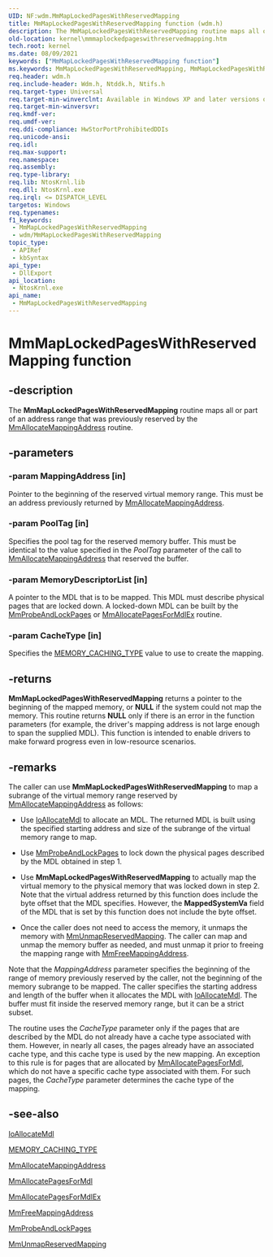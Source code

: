 ```yaml
---
UID: NF:wdm.MmMapLockedPagesWithReservedMapping
title: MmMapLockedPagesWithReservedMapping function (wdm.h)
description: The MmMapLockedPagesWithReservedMapping routine maps all or part of an address range that was previously reserved by the MmAllocateMappingAddress routine.
old-location: kernel\mmmaplockedpageswithreservedmapping.htm
tech.root: kernel
ms.date: 08/09/2021
keywords: ["MmMapLockedPagesWithReservedMapping function"]
ms.keywords: MmMapLockedPagesWithReservedMapping, MmMapLockedPagesWithReservedMapping routine [Kernel-Mode Driver Architecture], k106_32161803-dd44-4a5f-a5c0-da6b1a78982c.xml, kernel.mmmaplockedpageswithreservedmapping, wdm/MmMapLockedPagesWithReservedMapping
req.header: wdm.h
req.include-header: Wdm.h, Ntddk.h, Ntifs.h
req.target-type: Universal
req.target-min-winverclnt: Available in Windows XP and later versions of Windows.
req.target-min-winversvr: 
req.kmdf-ver: 
req.umdf-ver: 
req.ddi-compliance: HwStorPortProhibitedDDIs
req.unicode-ansi: 
req.idl: 
req.max-support: 
req.namespace: 
req.assembly: 
req.type-library: 
req.lib: NtosKrnl.lib
req.dll: NtosKrnl.exe
req.irql: <= DISPATCH_LEVEL
targetos: Windows
req.typenames: 
f1_keywords:
 - MmMapLockedPagesWithReservedMapping
 - wdm/MmMapLockedPagesWithReservedMapping
topic_type:
 - APIRef
 - kbSyntax
api_type:
 - DllExport
api_location:
 - NtosKrnl.exe
api_name:
 - MmMapLockedPagesWithReservedMapping
---
```


# MmMapLockedPagesWithReservedMapping function

## -description

The **MmMapLockedPagesWithReservedMapping** routine maps all or part of an address range that was previously reserved by the [MmAllocateMappingAddress](./nf-wdm-mmallocatemappingaddress.md) routine.

## -parameters

### -param MappingAddress [in]

Pointer to the beginning of the reserved virtual memory range. This must be an address previously returned by [MmAllocateMappingAddress](./nf-wdm-mmallocatemappingaddress.md).

### -param PoolTag [in]

Specifies the pool tag for the reserved memory buffer. This must be identical to the value specified in the *PoolTag* parameter of the call to [MmAllocateMappingAddress](./nf-wdm-mmallocatemappingaddress.md) that reserved the buffer.

### -param MemoryDescriptorList [in]

A pointer to the MDL that is to be mapped. This MDL must describe physical pages that are locked down. A locked-down MDL can be built by the [MmProbeAndLockPages](./nf-wdm-mmprobeandlockpages.md) or [MmAllocatePagesForMdlEx](./nf-wdm-mmallocatepagesformdlex.md) routine.

### -param CacheType [in]

Specifies the [MEMORY_CACHING_TYPE](./ne-wdm-_memory_caching_type.md) value to use to create the mapping.

## -returns

**MmMapLockedPagesWithReservedMapping** returns a pointer to the beginning of the mapped memory, or **NULL** if the system could not map the memory. This routine returns **NULL** only if there is an error in the function parameters (for example, the driver's mapping address is not large enough to span the supplied MDL). This function is intended to enable drivers to make forward progress even in low-resource scenarios.

## -remarks

The caller can use **MmMapLockedPagesWithReservedMapping** to map a subrange of the virtual memory range reserved by [MmAllocateMappingAddress](./nf-wdm-mmallocatemappingaddress.md) as follows:

- Use [IoAllocateMdl](./nf-wdm-ioallocatemdl.md) to allocate an MDL. The returned MDL is built using the specified starting address and size of the subrange of the virtual memory range to map.

- Use [MmProbeAndLockPages](./nf-wdm-mmprobeandlockpages.md) to lock down the physical pages described by the MDL obtained in step 1.

- Use **MmMapLockedPagesWithReservedMapping** to actually map the virtual memory to the physical memory that was locked down in step 2. Note that the virtual address returned by this function does include the byte offset that the MDL specifies. However, the **MappedSystemVa** field of the MDL that is set by this function does not include the byte offset.

- Once the caller does not need to access the memory, it unmaps the memory with [MmUnmapReservedMapping](./nf-wdm-mmunmapreservedmapping.md). The caller can map and unmap the memory buffer as needed, and must unmap it prior to freeing the mapping range with [MmFreeMappingAddress](./nf-wdm-mmfreemappingaddress.md).

Note that the *MappingAddress* parameter specifies the beginning of the range of memory previously reserved by the caller, not the beginning of the memory subrange to be mapped. The caller specifies the starting address and length of the buffer when it allocates the MDL with [IoAllocateMdl](./nf-wdm-ioallocatemdl.md). The buffer must fit inside the reserved memory range, but it can be a strict subset.

The routine uses the *CacheType* parameter only if the pages that are described by the MDL do not already have a cache type associated with them. However, in nearly all cases, the pages already have an associated cache type, and this cache type is used by the new mapping. An exception to this rule is for pages that are allocated by [MmAllocatePagesForMdl](./nf-wdm-mmallocatepagesformdl.md), which do not have a specific cache type associated with them. For such pages, the *CacheType* parameter determines the cache type of the mapping.

## -see-also

[IoAllocateMdl](./nf-wdm-ioallocatemdl.md)

[MEMORY_CACHING_TYPE](./ne-wdm-_memory_caching_type.md)

[MmAllocateMappingAddress](./nf-wdm-mmallocatemappingaddress.md)

[MmAllocatePagesForMdl](./nf-wdm-mmallocatepagesformdl.md)

[MmAllocatePagesForMdlEx](./nf-wdm-mmallocatepagesformdlex.md)

[MmFreeMappingAddress](./nf-wdm-mmfreemappingaddress.md)

[MmProbeAndLockPages](./nf-wdm-mmprobeandlockpages.md)

[MmUnmapReservedMapping](./nf-wdm-mmunmapreservedmapping.md)
